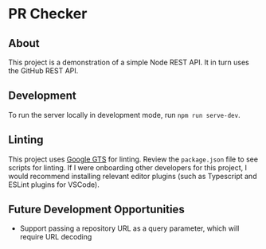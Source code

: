 # PR Checker

## About
This project is a demonstration of a simple Node REST API. It in turn uses the GitHub REST API.

## Development
To run the server locally in development mode, run `npm run serve-dev`.

## Linting
This project uses [Google GTS](https://github.com/google/gts) for linting. Review the `package.json` file to see scripts for linting. If I were onboarding other developers for this project, I would recommend installing relevant editor plugins (such as Typescript and ESLint plugins for VSCode).

## Future Development Opportunities
* Support passing a repository URL as a query parameter, which will require URL decoding
